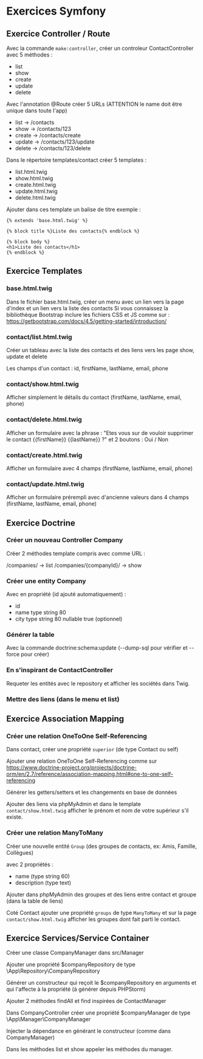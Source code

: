 # Exercices Symfony

## Exercice Controller / Route

Avec la commande `make:controller`, créer un controleur ContactController avec 5 méthodes :

* list
* show
* create
* update
* delete

Avec l'annotation @Route créer 5 URLs (ATTENTION le name doit être unique dans toute l'app)

* list -> /contacts 
* show -> /contacts/123
* create -> /contacts/create
* update -> /contacts/123/update
* delete -> /contacts/123/delete


Dans le répertoire templates/contact créer 5 templates :

* list.html.twig
* show.html.twig
* create.html.twig
* update.html.twig
* delete.html.twig

Ajouter dans ces template un balise de titre exemple :

```
{% extends 'base.html.twig' %}

{% block title %}Liste des contacts{% endblock %}

{% block body %}
<h1>Liste des contacts</h1>
{% endblock %}
```

## Exercice Templates

### base.html.twig

Dans le fichier base.html.twig, créer un menu avec un lien vers la page d'index et un lien vers la liste des contacts
Si vous connaissez la bibliothèque Bootstrap inclure les fichiers CSS et JS comme sur :
https://getbootstrap.com/docs/4.5/getting-started/introduction/

### contact/list.html.twig

Créer un tableau avec la liste des contacts et des liens vers les page show, update et delete

Les champs d'un contact : id, firstName, lastName, email, phone

### contact/show.html.twig

Afficher simplement le détails du contact (firstName, lastName, email, phone)

### contact/delete.html.twig

Afficher un formulaire avec la phrase : "Etes vous sur de vouloir supprimer le contact {{firstName}} {{lastName}} ?"
et 2 boutons : Oui / Non

### contact/create.html.twig

Afficher un formulaire avec 4 champs  (firstName, lastName, email, phone)

### contact/update.html.twig

Afficher un formulaire prérempli avec d'ancienne valeurs dans 4 champs  (firstName, lastName, email, phone)

## Exercice Doctrine

### Créer un nouveau Controller Company

Créer 2 méthodes template compris avec comme URL :

/companies/ -> list
/companies/{companyId}/ -> show

### Créer une entity Company

Avec en propriété (id ajouté automatiquement) :
* id
* name type string 80
* city type string 80 nullable true (optionnel)

### Générer la table

Avec la commande doctrine:schema:update (--dump-sql pour vérifier et --force pour créer)

### En s'inspirant de ContactController

Requeter les entités avec le repository et afficher les sociétés dans Twig.

### Mettre des liens (dans le menu et list)

## Exercice Association Mapping

### Créer une relation OneToOne Self-Referencing

Dans contact, créer une propriété `superior` (de type Contact ou self)

Ajouter une relation OneToOne Self-Referencing comme sur https://www.doctrine-project.org/projects/doctrine-orm/en/2.7/reference/association-mapping.html#one-to-one-self-referencing

Générer les getters/setters et les changements en base de données

Ajouter des liens via phpMyAdmin et dans le template `contact/show.html.twig` afficher le prénom et nom
de votre supérieur s'il existe.

### Créer une relation ManyToMany

Créer une nouvelle entité `Group` (des groupes de contacts, ex: Amis, Famille, Collègues)

avec 2 propriétés :
* name (type string 60)
* description (type text)

Ajouter dans phpMyAdmin des groupes et des liens entre contact et groupe (dans la table de liens)

Coté Contact ajouter une propriété `groups` de type `ManyToMany` et sur la page `contact/show.html.twig`
afficher les groupes dont fait parti le contact.


## Exercice Services/Service Container

Créer une classe CompanyManager dans src/Manager

Ajouter une propriété $companyRepository de type \App\Repository\CompanyRepository

Générer un constructeur qui reçoit le $companyRepository en arguments et qui l'affecte à la propriété (à générer depuis PHPStorm)

Ajouter 2 méthodes findAll et find inspirées de ContactManager

Dans CompanyController créer une propriété $companyManager de type \App\Manager\CompanyManager

Injecter la dépendance en générant le constructeur (comme dans CompanyManager)

Dans les méthodes list et show appeler les méthodes du manager.

 